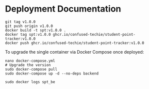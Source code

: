 # Deployment Documentation

```
git tag v1.0.0
git push origin v1.0.0
docker build -t spt:v1.0.0 .
docker tag spt:v1.0.0 ghcr.io/confused-techie/student-point-tracker:v1.0.0
docker push ghcr.io/confused-techie/student-point-tracker:v1.0.0
```


To upgrade the single container via Docker Compose once deployed:

```
nano docker-compose.yml
# Upgrade the version
sudo docker-compose pull
sudo docker-compose up -d --no-deps backend
```

`sudo docker logs spt_be`

